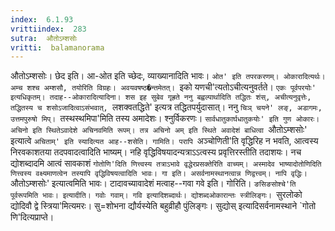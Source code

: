 ```yaml
---
index:  6.1.93
vrittiindex:  283
sutra:  औतोऽम्शसोः
vritti:  balamanorama 
---
```


औतोऽम्शसोः। छेद इति। आ-ओत इति च्छेदः, व्याख्यानादिति भावः। `ओत' इति तपरकरणम्। ओकारादित्यर्थः। अम्च शश्च अम्शसौ, तयोरिति विग्रहः। अवयवषष्ठ�न्तमेतत्। `इको यणची'त्यतोऽचीत्यनुवर्तते। `एकः पूर्वपरयोः' इत्यधिकृतम्। तदाह--ओकारादित्यादिना। शस इह सुबेव गृह्रते ननु बह्वल्पार्थादिति तद्धितः शंस्, अचीत्यनुवृत्तेः, तद्धितस्य च शसोऽजादित्वाऽसंभवात्, `लशक्वतद्धिते' इत्यत्र तद्धितपर्युदासात्। ननु `चिञ् चयने' लङ्, अडागमः, उत्तमपुरुषो मिप्। `तस्थस्थमिपा'मिति तस्य अमादेशः। श्नुर्विकरणः। `सार्वधातुकार्घधातुकयोः' इति गुण ओकारः। अचिनो इति स्थितेऽवादेशे अचिनवमिति रूपम्। तत्र अचिनो अम् इति स्थिते अवादेशं बाधित्वा `औतोऽम्शसोः' इत्यात्वे `अचिताम्' इति स्यादित्यत आह--शसेति। गामिति। परापि `अञ्चोणिती'ति वृद्धिरिह न भवति, आत्वस्य निरवकाशतया तदपवादत्वादिति भाष्यम्। नहि वृद्धिविषयादन्यत्राऽऽत्वस्य प्रवृत्तिरस्तीति तदाशयः। नच द्योशब्दादमि आत्वं सावकाशं `गोतोणि'दिति णित्त्वस्य तत्राऽभावे वृद्धेरप्रसक्तेरिति वाच्यम्। अस्मादेव भाष्यादोतोणिदिति णित्त्वस्य वक्ष्यमाणत्वेन तस्यापि वृद्धिविषयत्वादिति भावः। गा इति। असर्वनामस्थानत्वान्न णिद्वत्त्वम्। नापि वृद्धिः। `औतोऽम्शसोः' इत्यात्वमिति भावः। टादावच्यावादेशं मत्वाह--गवा गवे इति। गोरिति। `ङसिङसोश्चे'ति पूर्वरूपमिति भावः। इत्यादीति। गवोः गवाम्। गवि इत्यादिशब्दार्थः। द्योशब्दओकारान्तः स्त्रीलिङ्गः। `सुरलोको द्योदिवौ द्वे स्त्रिया'मित्यमरः। सु=शोभना द्यौर्यस्येति बहुव्रीहौ पुंलिङ्गः। सुद्योस् इत्यादिसर्वनामस्थाने `गोतो णि'दित्यप्राप्ते।

